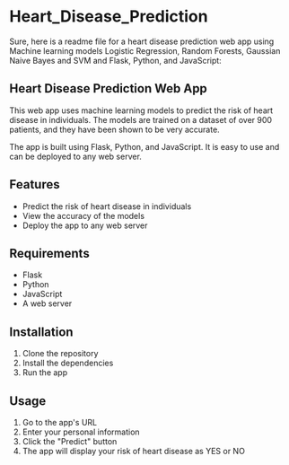 # Heart_Disease_Prediction

Sure, here is a readme file for a heart disease prediction web app using Machine learning models Logistic Regression, Random Forests, Gaussian Naive Bayes and SVM and Flask, Python, and JavaScript:


## Heart Disease Prediction Web App

This web app uses machine learning models to predict the risk of heart disease in individuals. The models are trained on a dataset of over 900 patients, and they have been shown to be very accurate.

The app is built using Flask, Python, and JavaScript. It is easy to use and can be deployed to any web server.

## Features

* Predict the risk of heart disease in individuals
* View the accuracy of the models
* Deploy the app to any web server

## Requirements

* Flask
* Python
* JavaScript
* A web server

## Installation

1. Clone the repository
2. Install the dependencies
3. Run the app

## Usage

1. Go to the app's URL
2. Enter your personal information
3. Click the "Predict" button
4. The app will display your risk of heart disease as YES or NO
